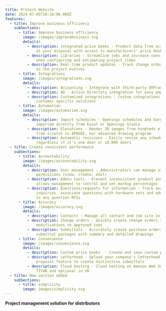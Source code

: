 ```yaml
---
title: Protech Website
date: 2024-07-05T10:10:00.000Z
features:
  - title: Improve business efficiency
    subSections:
      - title: Improve business efficiency
        image: /images/improvebusiness.svg
        details:
          - description: Integrated price books - Product data from across the industry is
              at your disposal with access to manufacturers' price books
          - description: Libraries - Streamline jobs and increase consistency and accuracy
              when configuring and estimating project items
          - description: Real-time product updates - Track change orders and impact to price
              as the project evolves
      - title: Integrations
        image: /images/integrations.svg
        details:
          - description: Accounting - Integrate with third-party ERP/accounting systems
          - description: AD - Active Directory integration for easy employee log-in
          - description: Customized integrations - Custom integrations are possible for
              customer specific solutions
      - title: Automation
        image: /images/automation.svg
        details:
          - description: Import schedules - Openings schedules and hardware sets can be
              imported directly from Excel or Openings Studio
          - description: Elevations - Render 3D images from hundreds of templates or create
              from scratch in APOGEE, our advanced drawing program
          - description: Automatic revisions - Easily revise any schedule without errors,
              regardless if it's one door or 10,000 doors
  - title: Create consistent performance
    subSections:
      - title: Accountability
        image: /images/accountability.svg
        details:
          - description: User management - Administrators can manage users, roles and
              permissions (view, create, edit)
          - description: Admin tools - Prevent inconsistent product and job pricing issues;
              allows management to control and set markup percentages
          - description: Questions/requests for information - Track and manage all client
              inquiries, associate questions with hardware sets and add images
              to any question RFIs
      - title: Accuracy
        image: /images/accuracy.svg
        details:
          - description: Contacts - Manage all contact and job site information
          - description: Change orders - Quickly create change orders to review
              modifications to approved jobs
          - description: Submittals - Accurately create purchase orders, proposals and
              submittal packages with summary and detailed drawings
      - title: Convenience
        image: /images/convenience.svg
        details:
          - description: Custom price books  - Create and save custom price books
          - description: Letterhead - Upload your company's letterhead using the Word
              proposal feature to create distinctive submittals
          - description: Cloud hosting - Cloud hosting on Amazon Web Services is standard in
              TITAN and optional in V8
  - title: New section added
    subSections:
      - title: simplicity
        image: images/simplicity.svg
---
```

**Project management solution for distributors**
